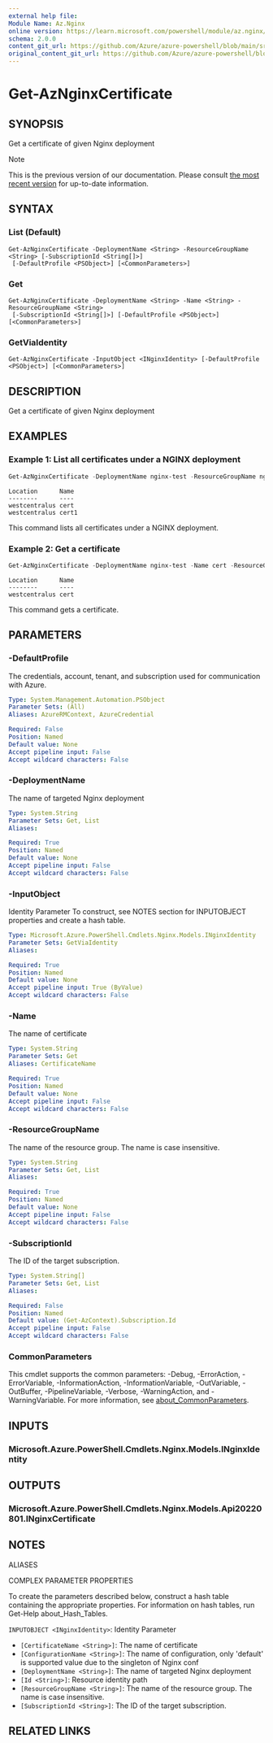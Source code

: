 ```yaml
---
external help file: 
Module Name: Az.Nginx
online version: https://learn.microsoft.com/powershell/module/az.nginx/get-aznginxcertificate
schema: 2.0.0
content_git_url: https://github.com/Azure/azure-powershell/blob/main/src/Nginx/help/Get-AzNginxCertificate.md
original_content_git_url: https://github.com/Azure/azure-powershell/blob/main/src/Nginx/help/Get-AzNginxCertificate.md
---
```


# Get-AzNginxCertificate

## SYNOPSIS
Get a certificate of given Nginx deployment

> [!NOTE]
>This is the previous version of our documentation. Please consult [the most recent version](/powershell/module/az.nginx/get-aznginxcertificate) for up-to-date information.

## SYNTAX

### List (Default)
```
Get-AzNginxCertificate -DeploymentName <String> -ResourceGroupName <String> [-SubscriptionId <String[]>]
 [-DefaultProfile <PSObject>] [<CommonParameters>]
```

### Get
```
Get-AzNginxCertificate -DeploymentName <String> -Name <String> -ResourceGroupName <String>
 [-SubscriptionId <String[]>] [-DefaultProfile <PSObject>] [<CommonParameters>]
```

### GetViaIdentity
```
Get-AzNginxCertificate -InputObject <INginxIdentity> [-DefaultProfile <PSObject>] [<CommonParameters>]
```

## DESCRIPTION
Get a certificate of given Nginx deployment

## EXAMPLES

### Example 1: List all certificates under a NGINX deployment
```powershell
Get-AzNginxCertificate -DeploymentName nginx-test -ResourceGroupName nginx-test-rg
```

```output
Location      Name
--------      ----
westcentralus cert
westcentralus cert1
```

This command lists all certificates under a NGINX deployment.

### Example 2: Get a certificate
```powershell
Get-AzNginxCertificate -DeploymentName nginx-test -Name cert -ResourceGroupName nginx-test-rg
```

```output
Location      Name
--------      ----
westcentralus cert
```

This command gets a certificate.

## PARAMETERS

### -DefaultProfile
The credentials, account, tenant, and subscription used for communication with Azure.

```yaml
Type: System.Management.Automation.PSObject
Parameter Sets: (All)
Aliases: AzureRMContext, AzureCredential

Required: False
Position: Named
Default value: None
Accept pipeline input: False
Accept wildcard characters: False
```

### -DeploymentName
The name of targeted Nginx deployment

```yaml
Type: System.String
Parameter Sets: Get, List
Aliases:

Required: True
Position: Named
Default value: None
Accept pipeline input: False
Accept wildcard characters: False
```

### -InputObject
Identity Parameter
To construct, see NOTES section for INPUTOBJECT properties and create a hash table.

```yaml
Type: Microsoft.Azure.PowerShell.Cmdlets.Nginx.Models.INginxIdentity
Parameter Sets: GetViaIdentity
Aliases:

Required: True
Position: Named
Default value: None
Accept pipeline input: True (ByValue)
Accept wildcard characters: False
```

### -Name
The name of certificate

```yaml
Type: System.String
Parameter Sets: Get
Aliases: CertificateName

Required: True
Position: Named
Default value: None
Accept pipeline input: False
Accept wildcard characters: False
```

### -ResourceGroupName
The name of the resource group.
The name is case insensitive.

```yaml
Type: System.String
Parameter Sets: Get, List
Aliases:

Required: True
Position: Named
Default value: None
Accept pipeline input: False
Accept wildcard characters: False
```

### -SubscriptionId
The ID of the target subscription.

```yaml
Type: System.String[]
Parameter Sets: Get, List
Aliases:

Required: False
Position: Named
Default value: (Get-AzContext).Subscription.Id
Accept pipeline input: False
Accept wildcard characters: False
```

### CommonParameters
This cmdlet supports the common parameters: -Debug, -ErrorAction, -ErrorVariable, -InformationAction, -InformationVariable, -OutVariable, -OutBuffer, -PipelineVariable, -Verbose, -WarningAction, and -WarningVariable. For more information, see [about_CommonParameters](http://go.microsoft.com/fwlink/?LinkID=113216).

## INPUTS

### Microsoft.Azure.PowerShell.Cmdlets.Nginx.Models.INginxIdentity

## OUTPUTS

### Microsoft.Azure.PowerShell.Cmdlets.Nginx.Models.Api20220801.INginxCertificate

## NOTES

ALIASES

COMPLEX PARAMETER PROPERTIES

To create the parameters described below, construct a hash table containing the appropriate properties. For information on hash tables, run Get-Help about_Hash_Tables.


`INPUTOBJECT <INginxIdentity>`: Identity Parameter
  - `[CertificateName <String>]`: The name of certificate
  - `[ConfigurationName <String>]`: The name of configuration, only 'default' is supported value due to the singleton of Nginx conf
  - `[DeploymentName <String>]`: The name of targeted Nginx deployment
  - `[Id <String>]`: Resource identity path
  - `[ResourceGroupName <String>]`: The name of the resource group. The name is case insensitive.
  - `[SubscriptionId <String>]`: The ID of the target subscription.

## RELATED LINKS

